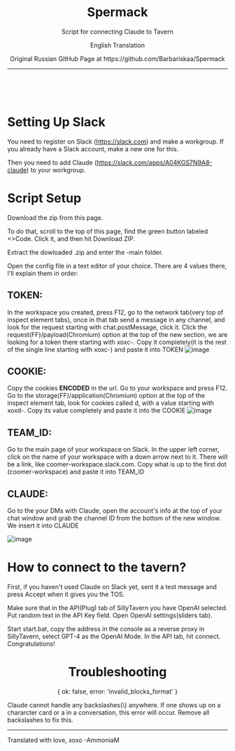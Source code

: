 <h1 align="center">Spermack</h1>

<p align="center">Script for connecting Claude to Tavern</p>
<p align="center">English Translation</p>
<p align="center">Original Russian GitHub Page at https://github.com/Barbariskaa/Spermack</p>

---
<br>
<br>
<br>

# Setting Up Slack

You need to register on Slack (https://slack.com) and make a workgroup. If you already have a Slack account, make a new one for this.

Then you need to add Claude (https://slack.com/apps/A04KGS7N9A8-claude) to your workgroup.

# Script Setup

Download the zip from this page.

To do that, scroll to the top of this page, find the green button labeled <>Code. Click it, and then hit Download ZIP.

Extract the dowloaded .zip and enter the -main folder.

Open the config file in a text editor of your choice. There are 4 values there, I'll explain them in order:



## TOKEN:
In the workspace you created, press F12, go to the network tab(very top of inspect element tabs), once in that tab send a message in any channel, and look for the request starting with chat.postMessage, click it.
Click the request(FF)/payload(Chromium) option at the top of the new section, we are looking for a token there starting with xoxc-. Copy it completely(it is the rest of the single line starting with xoxc-) and paste it into TOKEN
![image](https://user-images.githubusercontent.com/129290831/234063889-99ecb1d5-d3f8-43a3-8fca-1e7a3e481134.png)


## COOKIE:
Copy the cookies **ENCODED** in the url.
Go to your workspace and press F12. Go to the storage(FF)/application(Chromium) option at the top of the inspect element tab, look for cookies called d, with a value starting with xoxd-.
Copy its value completely and paste it into the COOKIE
![image](https://user-images.githubusercontent.com/129290831/234064337-4e5d9c7c-2da9-49ad-85e5-e22847ce471c.png)

## TEAM_ID:
Go to the main page of your workspace on Slack. In the upper left corner, click on the name of your workspace with a down arrow next to it. There will be a link, like coomer-workspace.slack.com. Copy what is up to the first dot (coomer-workspace) and paste it into TEAM_ID

## CLAUDE:
Go to the your DMs with Claude, open the account's info at the top of your chat window and grab the channel ID from the bottom of the new window. We insert it into CLAUDE

![image](https://user-images.githubusercontent.com/129290831/234062310-b2ea0dd2-20fa-41e3-bfaa-d5cfc8dfbe28.png)



# How to connect to the tavern?



First, if you haven't used Claude on Slack yet, sent it a test message and press Accept when it gives you the TOS.

Make sure that in the API(Plug) tab of SillyTavern you have OpenAI selected. Put random text in the API Key field. Open OpenAI settings(sliders tab).

Start start.bat, copy the address in the console as a reverse proxy in SillyTavern, select GPT-4 as the OpenAI Mode. In the API tab, hit connect. Congratulations!


<h1 align="center">Troubleshooting</h1>


<p align="center">{ ok: false, error: 'invalid_blocks_format' }</p>

Claude cannot handle any backslashes(\\) anywhere. If one shows up on a chararcter card or a in a conversation, this error will occur. Remove all backslashes to fix this.

---

Translated with love, xoxo -AmmoniaM
